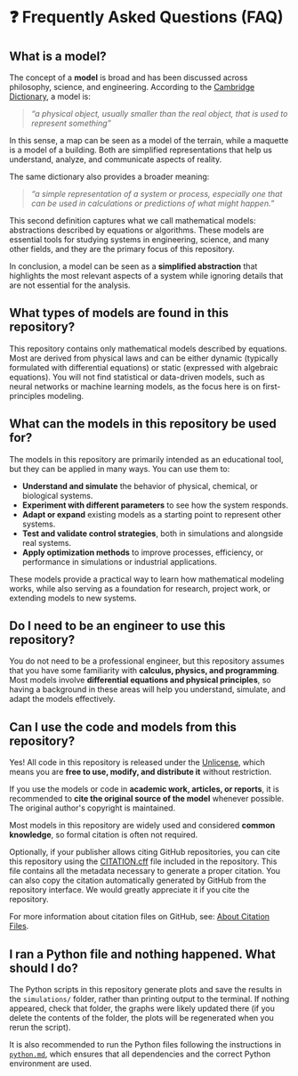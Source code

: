 # ❓ Frequently Asked Questions (FAQ)

## What is a model?

The concept of a **model** is broad and has been discussed across philosophy, science, and engineering.
According to the [Cambridge Dictionary](https://dictionary.cambridge.org/dictionary/english/model), a model is:

> _“a physical object, usually smaller than the real object, that is used to represent something”_

In this sense, a map can be seen as a model of the terrain, while a maquette is a model of a building.
Both are simplified representations that help us understand, analyze, and communicate aspects of reality.

The same dictionary also provides a broader meaning:

> _“a simple representation of a system or process, especially one that can be used in calculations or predictions of what might happen.”_

This second definition captures what we call mathematical models: abstractions described by equations or algorithms. These models are essential tools for studying systems in engineering, science, and many other fields, and they are the primary focus of this repository.

In conclusion, a model can be seen as a **simplified abstraction** that highlights the most relevant aspects of a system while ignoring details that are not essential for the analysis.

## What types of models are found in this repository?

This repository contains only mathematical models described by equations. Most are derived from physical laws and can be either dynamic (typically formulated with differential equations) or static (expressed with algebraic equations). You will not find statistical or data-driven models, such as neural networks or machine learning models, as the focus here is on first-principles modeling.

## What can the models in this repository be used for?

The models in this repository are primarily intended as an educational tool, but they can be applied in many ways. You can use them to:

- **Understand and simulate** the behavior of physical, chemical, or biological systems.
- **Experiment with different parameters** to see how the system responds.
- **Adapt or expand** existing models as a starting point to represent other systems.
- **Test and validate control strategies**, both in simulations and alongside real systems.
- **Apply optimization methods** to improve processes, efficiency, or performance in simulations or industrial applications.

These models provide a practical way to learn how mathematical modeling works, while also serving as a foundation for research, project work, or extending models to new systems.

## Do I need to be an engineer to use this repository?

You do not need to be a professional engineer, but this repository assumes that you have some familiarity with **calculus, physics, and programming**. Most models involve **differential equations and physical principles**, so having a background in these areas will help you understand, simulate, and adapt the models effectively.

## Can I use the code and models from this repository?

Yes! All code in this repository is released under the [Unlicense](https://unlicense.org/), which means you are **free to use, modify, and distribute it** without restriction.

If you use the models or code in **academic work, articles, or reports**, it is recommended to **cite the original source of the model** whenever possible. The original author's copyright is maintained.

Most models in this repository are widely used and considered **common knowledge**, so formal citation is often not required.

Optionally, if your publisher allows citing GitHub repositories, you can cite this repository using the [CITATION.cff](/CITATION.cff) file included in the repository. This file contains all the metadata necessary to generate a proper citation. You can also copy the citation automatically generated by GitHub from the repository interface. We would greatly appreciate it if you cite the repository.

For more information about citation files on GitHub, see: [About Citation Files](https://docs.github.com/en/repositories/managing-your-repositorys-settings-and-features/customizing-your-repository/about-citation-files).

## I ran a Python file and nothing happened. What should I do?

The Python scripts in this repository generate plots and save the results in the `simulations/` folder, rather than printing output to the terminal. If nothing appeared, check that folder, the graphs were likely updated there (if you delete the contents of the folder, the plots will be regenerated when you rerun the script).

It is also recommended to run the Python files following the instructions in [`python.md`](docs/python.md`), which ensures that all dependencies and the correct Python environment are used.
